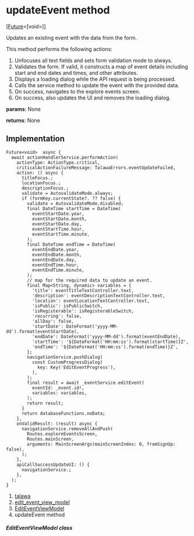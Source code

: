 
<div>

# updateEvent method

</div>


[[Future](https://api.flutter.dev/flutter/dart-core/Future-class.html)\<[void\>]]




Updates an existing event with the data from the form.

This method performs the following actions:

1.  Unfocuses all text fields and sets form validation mode to always.
2.  Validates the form. If valid, it constructs a map of event details
    including start and end dates and times, and other attributes.
3.  Displays a loading dialog while the API request is being processed.
4.  Calls the service method to update the event with the provided data.
5.  On success, navigates to the explore events screen.
6.  On success, also updates the UI and removes the loading dialog.

**params**: None

**returns**: None



## Implementation

``` language-dart
Future<void>  async {
  await actionHandlerService.performAction(
    actionType: ActionType.critical,
    criticalActionFailureMessage: TalawaErrors.eventUpdateFailed,
    action: () async {
      titleFocus.;
      locationFocus.;
      descriptionFocus.;
      validate = AutovalidateMode.always;
      if (formKey.currentState?. ?? false) {
        validate = AutovalidateMode.disabled;
        final DateTime startTime = DateTime(
          eventStartDate.year,
          eventStartDate.month,
          eventStartDate.day,
          eventStartTime.hour,
          eventStartTime.minute,
        );
        final DateTime endTime = DateTime(
          eventEndDate.year,
          eventEndDate.month,
          eventEndDate.day,
          eventEndTime.hour,
          eventEndTime.minute,
        );
        // map for the required data to update an event.
        final Map<String, dynamic> variables = {
          'title': eventTitleTextController.text,
          'description': eventDescriptionTextController.text,
          'location': eventLocationTextController.text,
          'isPublic': isPublicSwitch,
          'isRegisterable': isRegisterableSwitch,
          'recurring': false,
          'allDay': false,
          'startDate': DateFormat('yyyy-MM-dd').format(eventStartDate),
          'endDate': DateFormat('yyyy-MM-dd').format(eventEndDate),
          'startTime': '${DateFormat('HH:mm:ss').format(startTime)}Z',
          'endTime': '${DateFormat('HH:mm:ss').format(endTime)}Z',
        };
        navigationService.pushDialog(
          const CustomProgressDialog(
            key: Key('EditEventProgress'),
          ),
        );
        final result = await _eventService.editEvent(
          eventId: _event.id!,
          variables: variables,
        );
        return result;
      }
      return databaseFunctions.noData;
    },
    onValidResult: (result) async {
      navigationService.removeAllAndPush(
        Routes.exploreEventsScreen,
        Routes.mainScreen,
        arguments: MainScreenArgs(mainScreenIndex: 0, fromSignUp: false),
      );
    },
    apiCallSuccessUpdateUI: () {
      navigationService.;
    },
  );
}
```







1.  [talawa](../../index.md)
2.  [edit_event_view_model](../../view_model_after_auth_view_models_event_view_models_edit_event_view_model/)
3.  [EditEventViewModel](../../view_model_after_auth_view_models_event_view_models_edit_event_view_model/EditEventViewModel-class.md)
4.  updateEvent method

##### EditEventViewModel class







